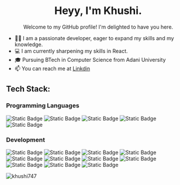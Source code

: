  

<h1 align="center">Heyy, I'm Khushi.</h1>
<p align="center">Welcome to my GitHub profile! I'm delighted to have you here.</p>
 
- 👩‍💻 I am a passionate developer, eager to expand my skills and my knowledge.
- 💻 I am currently sharpening my skills in React.
- 🎓 Pursuing BTech in Computer Science from Adani University
- 📫 You can reach me at <a href="www.linkedin.com/in/khushi-shukla-8b5928237">Linkdin</a>  



<h2 align="left">Tech Stack:</h2>

<h3 align="left">Programming Languages</h3>
<p align="left">
<img alt="Static Badge" src="https://img.shields.io/badge/C%2B%2B-black?logo=C%2B%2B&logoSize=amd">
<img alt="Static Badge" src="https://img.shields.io/badge/Javascript-black?logo=Javascript&logoSize=amd">
<img alt="Static Badge" src="https://img.shields.io/badge/Python-black?logo=python&logoSize=amd">
<img alt="Static Badge" src="https://img.shields.io/badge/C-black?logo=c&logoSize=amd">
<img alt="Static Badge" src="https://img.shields.io/badge/Java-black?logo=java&logoSize=amd">
</p>



<h3 align="left">Development</h3>
<p align="left">
<img alt="Static Badge" src="https://img.shields.io/badge/HTML5-black?logo=HTML5&logoSize=amd">
<img alt="Static Badge" src="https://img.shields.io/badge/CSS-black?logo=CSS&logoSize=amd">
<img alt="Static Badge" src="https://img.shields.io/badge/bootstrap-black?logo=Bootstrap&logoSize=amd">
<img alt="Static Badge" src="https://img.shields.io/badge/TailwindCSS-black?logo=TailwindCSS&logoSize=amd">
<img alt="Static Badge" src="https://img.shields.io/badge/MongoDB-black?logo=MongoDB&logoSize=amd">
<img alt="Static Badge" src="https://img.shields.io/badge/Express.JS-black?logo=Express&logoSize=amd">
<img alt="Static Badge" src="https://img.shields.io/badge/react-black?logo=React&logoSize=amd">
<img alt="Static Badge" src="https://img.shields.io/badge/Node.JS-black?logo=Node&logoSize=amd">
<img alt="Static Badge" src="https://img.shields.io/badge/MySQL-black?logo=MySQL&logoSize=amd">
<img alt="Static Badge" src="https://img.shields.io/badge/%20Postman-black?logo=Postman&logoSize=amd">
<img alt="Static Badge" src="https://img.shields.io/badge/Git-black?logo=Git&logoSize=amd">
</p>
 


 

<p><img align="center" src="https://github-readme-stats.vercel.app/api/top-langs?username=khushi747&show_icons=true&locale=en&layout=compact" alt="khushi747" /></p>
